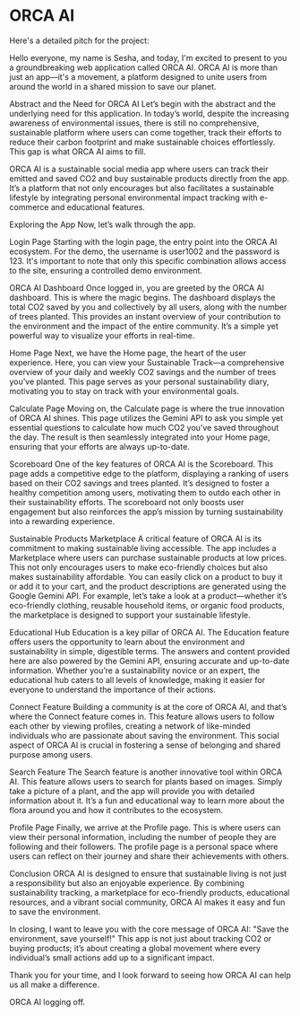 # ORCA AI
Here's a detailed pitch for the project:

Hello everyone, my name is Sesha, and today, I'm excited to present to you a groundbreaking web application called ORCA AI. ORCA AI is more than just an app—it's a movement, a platform designed to unite users from around the world in a shared mission to save our planet.

Abstract and the Need for ORCA AI
Let’s begin with the abstract and the underlying need for this application. In today’s world, despite the increasing awareness of environmental issues, there is still no comprehensive, sustainable platform where users can come together, track their efforts to reduce their carbon footprint and make sustainable choices effortlessly. This gap is what ORCA AI aims to fill.

ORCA AI is a sustainable social media app where users can track their emitted and saved CO2 and buy sustainable products directly from the app. It’s a platform that not only encourages but also facilitates a sustainable lifestyle by integrating personal environmental impact tracking with e-commerce and educational features.

Exploring the App
Now, let’s walk through the app.

Login Page
Starting with the login page, the entry point into the ORCA AI ecosystem. For the demo, the username is user1002 and the password is 123. It's important to note that only this specific combination allows access to the site, ensuring a controlled demo environment.

ORCA AI Dashboard
Once logged in, you are greeted by the ORCA AI dashboard. This is where the magic begins. The dashboard displays the total CO2 saved by you and collectively by all users, along with the number of trees planted. This provides an instant overview of your contribution to the environment and the impact of the entire community. It’s a simple yet powerful way to visualize your efforts in real-time.

Home Page
Next, we have the Home page, the heart of the user experience. Here, you can view your Sustainable Track—a comprehensive overview of your daily and weekly CO2 savings and the number of trees you’ve planted. This page serves as your personal sustainability diary, motivating you to stay on track with your environmental goals.

Calculate Page
Moving on, the Calculate page is where the true innovation of ORCA AI shines. This page utilizes the Gemini API to ask you simple yet essential questions to calculate how much CO2 you’ve saved throughout the day. The result is then seamlessly integrated into your Home page, ensuring that your efforts are always up-to-date.

Scoreboard
One of the key features of ORCA AI is the Scoreboard. This page adds a competitive edge to the platform, displaying a ranking of users based on their CO2 savings and trees planted. It’s designed to foster a healthy competition among users, motivating them to outdo each other in their sustainability efforts. The scoreboard not only boosts user engagement but also reinforces the app’s mission by turning sustainability into a rewarding experience.

Sustainable Products Marketplace
A critical feature of ORCA AI is its commitment to making sustainable living accessible. The app includes a Marketplace where users can purchase sustainable products at low prices. This not only encourages users to make eco-friendly choices but also makes sustainability affordable. You can easily click on a product to buy it or add it to your cart, and the product descriptions are generated using the Google Gemini API. For example, let’s take a look at a product—whether it’s eco-friendly clothing, reusable household items, or organic food products, the marketplace is designed to support your sustainable lifestyle.

Educational Hub
Education is a key pillar of ORCA AI. The Education feature offers users the opportunity to learn about the environment and sustainability in simple, digestible terms. The answers and content provided here are also powered by the Gemini API, ensuring accurate and up-to-date information. Whether you’re a sustainability novice or an expert, the educational hub caters to all levels of knowledge, making it easier for everyone to understand the importance of their actions.

Connect Feature
Building a community is at the core of ORCA AI, and that’s where the Connect feature comes in. This feature allows users to follow each other by viewing profiles, creating a network of like-minded individuals who are passionate about saving the environment. This social aspect of ORCA AI is crucial in fostering a sense of belonging and shared purpose among users.

Search Feature
The Search feature is another innovative tool within ORCA AI. This feature allows users to search for plants based on images. Simply take a picture of a plant, and the app will provide you with detailed information about it. It’s a fun and educational way to learn more about the flora around you and how it contributes to the ecosystem.

Profile Page
Finally, we arrive at the Profile page. This is where users can view their personal information, including the number of people they are following and their followers. The profile page is a personal space where users can reflect on their journey and share their achievements with others.

Conclusion
ORCA AI is designed to ensure that sustainable living is not just a responsibility but also an enjoyable experience. By combining sustainability tracking, a marketplace for eco-friendly products, educational resources, and a vibrant social community, ORCA AI makes it easy and fun to save the environment.

In closing, I want to leave you with the core message of ORCA AI: "Save the environment, save yourself!" This app is not just about tracking CO2 or buying products; it’s about creating a global movement where every individual’s small actions add up to a significant impact.

Thank you for your time, and I look forward to seeing how ORCA AI can help us all make a difference.

ORCA AI logging off.
